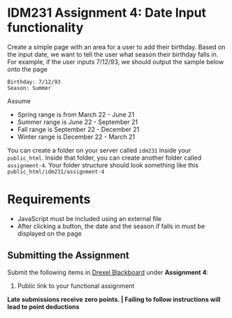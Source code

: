 # IDM231 Assignment 4: Date Input functionality
Create a simple page with an area for a user to add their birthday. Based on the input date, we want to tell the user what season their birthday falls in. For example, if the user inputs 7/12/93, we should output the sample below onto the page

```
Birthday: 7/12/93
Season: Summer
```

Assume
- Spring range is from March 22 - June 21
- Summer range is June 22 - September 21
- Fall range is September 22 - December 21
- Winter range is December 22 - March 21

You can create a folder on your server called `idm231` inside your `public_html`. Inside that folder, you can create another folder called `assignment-4`. Your folder structure should look something like this `public_html/idm231/assignment-4`
# Requirements
- JavaScript must be included using an external file
- After clicking a button, the date and the season if falls in must be displayed on the page
## Submitting the Assignment

Submit the following items in [Drexel Blackboard](https://learn.dcollege.net/) under **Assignment 4**:

1. Public link to your functional assignment

**Late submissions receive zero points. | Failing to follow instructions will lead to point deductions**


